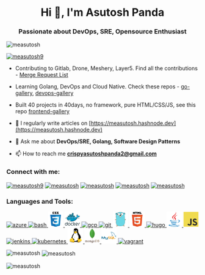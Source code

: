 <h1 align="center">Hi 👋, I'm Asutosh Panda</h1>
<h3 align="center">Passionate about DevOps, SRE, Opensource Enthusiast</h3>

<p align="left"> <img src="https://komarev.com/ghpvc/?username=measutosh&label=Profile%20views&color=0e75b6&style=flat" alt="measutosh" /> </p>

<p align="left"> <a href="https://twitter.com/measutosh9" target="blank"><img src="https://img.shields.io/twitter/follow/measutosh9?logo=twitter&style=for-the-badge" alt="measutosh9" /></a> </p>


- Contributing to Gitlab, Drone, Meshery, Layer5. Find all the contributions - [Merge Request List](https://gitlab.com/measutosh/measutosh/-/blob/main/README.md)

- Learning Golang, DevOps and Cloud Native. Check these repos - [go-gallery](https://github.com/measutosh/go-gallery), [devops-gallery](https://github.com/measutosh/devops-gallery)

- Built 40 projects in 40days, no framework, pure HTML/CSS/JS, see this repo [frontend-gallery](https://github.com/measutosh/frontend-gallery)

- 📝 I regularly write articles on [https://measutosh.hashnode.dev](https://measutosh.hashnode.dev)

- 💬 Ask me about **DevOps/SRE, Golang, Software Design Patterns**

- 📫 How to reach me **crispyasutoshpanda2@gmail.com**

<h3 align="left">Connect with me:</h3>
<p align="left">
<a href="https://twitter.com/measutosh9" target="blank"><img align="center" src="https://raw.githubusercontent.com/rahuldkjain/github-profile-readme-generator/master/src/images/icons/Social/twitter.svg" alt="measutosh9" height="30" width="40" /></a>
<a href="https://linkedin.com/in/measutosh" target="blank"><img align="center" src="https://raw.githubusercontent.com/rahuldkjain/github-profile-readme-generator/master/src/images/icons/Social/linked-in-alt.svg" alt="measutosh" height="30" width="40" /></a>
<a href="https://hashnode.com/measutosh" target="blank"><img align="center" src="https://raw.githubusercontent.com/rahuldkjain/github-profile-readme-generator/master/src/images/icons/Social/hashnode.svg" alt="measutosh" height="30" width="40" /></a>
<a href="https://www.hackerrank.com/measutosh" target="blank"><img align="center" src="https://raw.githubusercontent.com/rahuldkjain/github-profile-readme-generator/master/src/images/icons/Social/hackerrank.svg" alt="measutosh" height="30" width="40" /></a>
<a href="https://www.leetcode.com/measutosh" target="blank"><img align="center" src="https://raw.githubusercontent.com/rahuldkjain/github-profile-readme-generator/master/src/images/icons/Social/leet-code.svg" alt="measutosh" height="30" width="40" /></a>
</p>

<h3 align="left">Languages and Tools:</h3>
<p align="left"> <a href="https://azure.microsoft.com/en-in/" target="_blank" rel="noreferrer"> <img src="https://www.vectorlogo.zone/logos/microsoft_azure/microsoft_azure-icon.svg" alt="azure" width="40" height="40"/> </a> <a href="https://www.gnu.org/software/bash/" target="_blank" rel="noreferrer"> <img src="https://www.vectorlogo.zone/logos/gnu_bash/gnu_bash-icon.svg" alt="bash" width="40" height="40"/> </a> <a href="https://www.w3schools.com/css/" target="_blank" rel="noreferrer"> <img src="https://raw.githubusercontent.com/devicons/devicon/master/icons/css3/css3-original-wordmark.svg" alt="css3" width="40" height="40"/> </a> <a href="https://www.docker.com/" target="_blank" rel="noreferrer"> <img src="https://raw.githubusercontent.com/devicons/devicon/master/icons/docker/docker-original-wordmark.svg" alt="docker" width="40" height="40"/> </a> <a href="https://cloud.google.com" target="_blank" rel="noreferrer"> <img src="https://www.vectorlogo.zone/logos/google_cloud/google_cloud-icon.svg" alt="gcp" width="40" height="40"/> </a> <a href="https://git-scm.com/" target="_blank" rel="noreferrer"> <img src="https://www.vectorlogo.zone/logos/git-scm/git-scm-icon.svg" alt="git" width="40" height="40"/> </a> <a href="https://golang.org" target="_blank" rel="noreferrer"> <img src="https://raw.githubusercontent.com/devicons/devicon/master/icons/go/go-original.svg" alt="go" width="40" height="40"/> </a> <a href="https://www.w3.org/html/" target="_blank" rel="noreferrer"> <img src="https://raw.githubusercontent.com/devicons/devicon/master/icons/html5/html5-original-wordmark.svg" alt="html5" width="40" height="40"/> </a> <a href="https://gohugo.io/" target="_blank" rel="noreferrer"> <img src="https://api.iconify.design/logos-hugo.svg" alt="hugo" width="40" height="40"/> </a> <a href="https://www.java.com" target="_blank" rel="noreferrer"> <img src="https://raw.githubusercontent.com/devicons/devicon/master/icons/java/java-original.svg" alt="java" width="40" height="40"/> </a> <a href="https://developer.mozilla.org/en-US/docs/Web/JavaScript" target="_blank" rel="noreferrer"> <img src="https://raw.githubusercontent.com/devicons/devicon/master/icons/javascript/javascript-original.svg" alt="javascript" width="40" height="40"/> </a> <a href="https://www.jenkins.io" target="_blank" rel="noreferrer"> <img src="https://www.vectorlogo.zone/logos/jenkins/jenkins-icon.svg" alt="jenkins" width="40" height="40"/> </a> <a href="https://kubernetes.io" target="_blank" rel="noreferrer"> <img src="https://www.vectorlogo.zone/logos/kubernetes/kubernetes-icon.svg" alt="kubernetes" width="40" height="40"/> </a> <a href="https://www.linux.org/" target="_blank" rel="noreferrer"> <img src="https://raw.githubusercontent.com/devicons/devicon/master/icons/linux/linux-original.svg" alt="linux" width="40" height="40"/> </a> <a href="https://www.mongodb.com/" target="_blank" rel="noreferrer"> <img src="https://raw.githubusercontent.com/devicons/devicon/master/icons/mongodb/mongodb-original-wordmark.svg" alt="mongodb" width="40" height="40"/> </a> <a href="https://www.mysql.com/" target="_blank" rel="noreferrer"> <img src="https://raw.githubusercontent.com/devicons/devicon/master/icons/mysql/mysql-original-wordmark.svg" alt="mysql" width="40" height="40"/> </a> <a href="https://www.vagrantup.com/" target="_blank" rel="noreferrer"> <img src="https://www.vectorlogo.zone/logos/vagrantup/vagrantup-icon.svg" alt="vagrant" width="40" height="40"/> </a> </p>

<p><img align="left" src="https://github-readme-stats.vercel.app/api/top-langs?username=measutosh&show_icons=true&locale=en&layout=compact" alt="measutosh" /></p>

<p>&nbsp;<img align="center" src="https://github-readme-stats.vercel.app/api?username=measutosh&show_icons=true&locale=en" alt="measutosh" /></p>

<p><img align="center" src="https://github-readme-streak-stats.herokuapp.com/?user=measutosh&" alt="measutosh" /></p>
